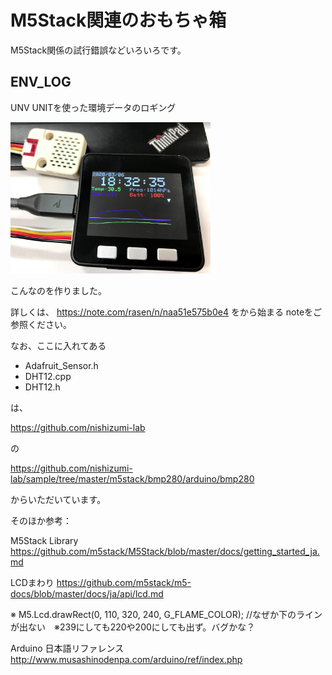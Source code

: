 # M5Stack関連のおもちゃ箱
M5Stack関係の試行錯誤などいろいろです。

## ENV_LOG
UNV UNITを使った環境データのロギング

<img src="https://github.com/kagurazakarasen/M5Stack/blob/Garage/Garage/graph_img1.png" alt="サンプル" title="サンプル" width=320px>

こんなのを作りました。

詳しくは、
https://note.com/rasen/n/naa51e575b0e4
をから始まる noteをご参照ください。

なお、ここに入れてある

* Adafruit_Sensor.h
* DHT12.cpp
* DHT12.h

は、

https://github.com/nishizumi-lab

の

https://github.com/nishizumi-lab/sample/tree/master/m5stack/bmp280/arduino/bmp280

からいただいています。



そのほか参考：

M5Stack Library
https://github.com/m5stack/M5Stack/blob/master/docs/getting_started_ja.md

LCDまわり
https://github.com/m5stack/m5-docs/blob/master/docs/ja/api/lcd.md

※ M5.Lcd.drawRect(0, 110, 320, 240, G_FLAME_COLOR); //なぜか下のラインが出ない　※239にしても220や200にしても出ず。バグかな？


Arduino 日本語リファレンス
http://www.musashinodenpa.com/arduino/ref/index.php

